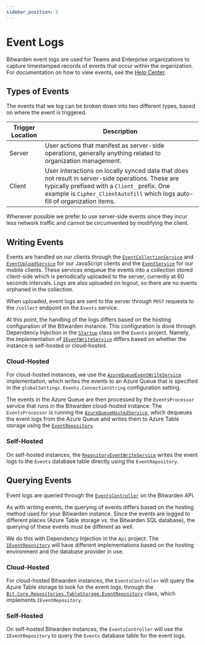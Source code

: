 ```yaml
---
sidebar_position: 5
---
```


# Event Logs

Bitwarden event logs are used for Teams and Enterprise organizations to capture timestamped records
of events that occur within the organization. For documentation on how to view events, see the
[Help Center](https://bitwarden.com/help/event-logs/).

## Types of Events

The events that we log can be broken down into two different types, based on where the event is
triggered.

<!--prettier-ignore-->
| Trigger Location | Description |
| ---------------- | ------------ |
| Server | User actions that manifest as server-side operations, generally anything related to organization management. |
| Client | User interactions on locally synced data that does not result in server-side operations. These are typically prefixed with a `Client_` prefix. One example is `Cipher_ClientAutofill` which logs auto-fill of organization items. |

Whenever possible we prefer to use server-side events since they incur less network traffic and
cannot be circumvented by modifying the client.

## Writing Events

Events are handled on our clients through the
[`EventCollectionService`](https://github.com/bitwarden/clients/blob/master/libs/common/src/services/event/event-collection.service.ts)
and
[`EventUploadService`](https://github.com/bitwarden/clients/blob/master/libs/common/src/services/event/event-upload.service.ts)
for our JavaScript clients and the
[`EventService`](https://github.com/bitwarden/mobile/blob/master/src/Core/Services/EventService.cs)
for our mobile clients. These services enqueue the events into a collection stored client-side which
is periodically uploaded to the server, currently at 60 seconds intervals. Logs are also uploaded on logout, so
there are no events orphaned in the collection.

When uploaded, event logs are sent to the server through `POST` requests to the `/collect` endpoint
on the `Events` service.

At this point, the handling of the logs differs based on the hosting configuration of the Bitwarden
instance. This configuration is done through Dependency Injection in the
[`Startup`](https://github.com/bitwarden/server/blob/master/src/Events/Startup.cs) class on the
`Events` project. Namely, the implementation of
[`IEventWriteService`](https://github.com/bitwarden/server/blob/master/src/Core/Services/IEventWriteService.cs)
differs based on whether the instance is self-hosted or cloud-hosted.

### Cloud-Hosted

For cloud-hosted instances, we use the
[`AzureQueueEventWriteService`](https://github.com/bitwarden/server/blob/master/src/Core/Services/Implementations/AzureQueueEventWriteService.cs) implementaiton, which writes the events to an Azure Queue that is specified in the
`globalSettings.Events.ConnectionString` configuration setting.

The events in the Azure Queue are then processed by the `EventsProcessor` service that runs in the Bitwarden
cloud-hosted instance. The `EventsProcessor` is running the
[`AzureQueueHostedService`](https://github.com/bitwarden/server/blob/master/src/EventsProcessor/AzureQueueHostedService.cs),
which dequeues the event logs from the Azure Queue and writes them to Azure Table storage using the
[`EventRepository`](https://github.com/bitwarden/server/blob/master/src/Core/Repositories/TableStorage/EventRepository.cs).

### Self-Hosted

On self-hosted instances, the
[`RepositoryEventWriteService`](https://github.com/bitwarden/server/blob/master/src/Core/Services/Implementations/RepositoryEventWriteService.cs) writes the event logs to the `Events` database table directly using the `EventRepository`.

## Querying Events

Event logs are queried through the
[`EventsController`](https://github.com/bitwarden/server/blob/master/src/Api/Public/Controllers/EventsController.cs)
on the Bitwarden API.

As with writing events, the querying of events differs based on the hosting method used for your
Bitwarden instance. Since the events are logged to different places (Azure Table storage vs. the
Bitwarden SQL database), the querying of these events must be different as well.

We do this with Dependency Injection in the `Api` project. The
[`IEventRepository`](https://github.com/bitwarden/server/blob/master/src/Core/Repositories/IEventRepository.cs)
will have different implementations based on the hosting environment and the database provider in
use.

### Cloud-Hosted

For cloud-hosted Bitwarden instances, the `EventsController` will query the Azure Table storage to
look for the event logs, through the
[`Bit.Core.Repositories.TableStorage.EventRepository`](https://github.com/bitwarden/server/blob/master/src/Core/Repositories/TableStorage/EventRepository.cs)
class, which implements `IEventRepository`.

### Self-Hosted

On self-hosted Bitwarden instances, the `EventsController` will use the `IEventRepository` to query
the `Events` database table for the event logs.
